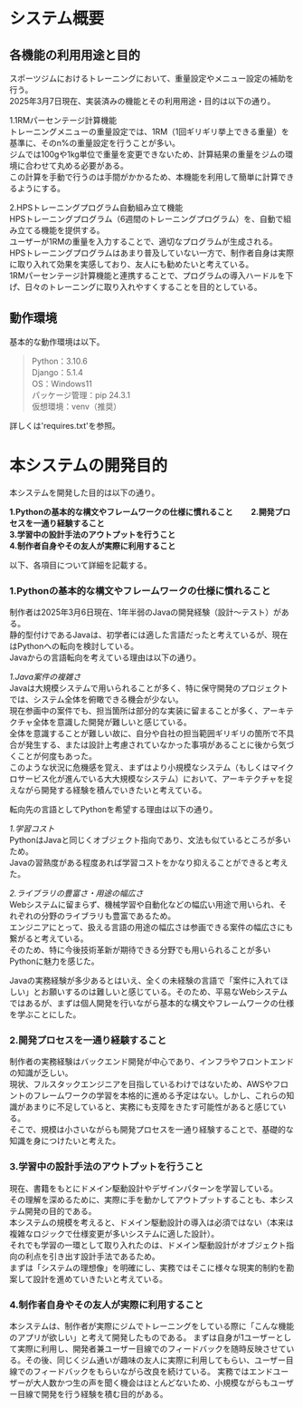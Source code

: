 # システム概要
## 各機能の利用用途と目的
スポーツジムにおけるトレーニングにおいて、重量設定やメニュー設定の補助を行う。  
2025年3月7日現在、実装済みの機能とその利用用途・目的は以下の通り。

1.1RMパーセンテージ計算機能  
トレーニングメニューの重量設定では、1RM（1回ギリギリ挙上できる重量）を基準に、そのn%の重量設定を行うことが多い。  
ジムでは100gや1kg単位で重量を変更できないため、計算結果の重量をジムの環境に合わせて丸める必要がある。  
この計算を手動で行うのは手間がかかるため、本機能を利用して簡単に計算できるようにする。

2.HPSトレーニングプログラム自動組み立て機能  
HPSトレーニングプログラム（6週間のトレーニングプログラム）を、自動で組み立てる機能を提供する。  
ユーザーが1RMの重量を入力することで、適切なプログラムが生成される。  
HPSトレーニングプログラムはあまり普及していない一方で、制作者自身は実際に取り入れて効果を実感しており、友人にも勧めたいと考えている。  
1RMパーセンテージ計算機能と連携することで、プログラムの導入ハードルを下げ、日々のトレーニングに取り入れやすくすることを目的としている。

## 動作環境
基本的な動作環境は以下。

>Python：3.10.6  
Django：5.1.4  
OS：Windows11  
パッケージ管理：pip 24.3.1  
仮想環境：venv（推奨）  


詳しくは'requires.txt'を参照。

# 本システムの開発目的
本システムを開発した目的は以下の通り。

**1.Pythonの基本的な構文やフレームワークの仕様に慣れること**　　
**2.開発プロセスを一通り経験すること**  
**3.学習中の設計手法のアウトプットを行うこと**  
**4.制作者自身やその友人が実際に利用すること**  

以下、各項目について詳細を記載する。  
### 1.Pythonの基本的な構文やフレームワークの仕様に慣れること
制作者は2025年3月6日現在、1年半弱のJavaの開発経験（設計～テスト）がある。  
静的型付けであるJavaは、初学者には適した言語だったと考えているが、現在はPythonへの転向を検討している。  
Javaからの言語転向を考えている理由は以下の通り。

*1.Java案件の複雑さ*  
Javaは大規模システムで用いられることが多く、特に保守開発のプロジェクトでは、システム全体を俯瞰できる機会が少ない。  
現在参画中の案件でも、担当箇所は部分的な実装に留まることが多く、アーキテクチャ全体を意識した開発が難しいと感じている。  
全体を意識することが難しい故に、自分や自社の担当範囲ギリギリの箇所で不具合が発生する、または設計上考慮されていなかった事項があることに後から気づくことが何度もあった。  
このような状況に危機感を覚え、まずはより小規模なシステム（もしくはマイクロサービス化が進んでいる大大規模なシステム）において、アーキテクチャを捉えながら開発する経験を積んでいきたいと考えている。

転向先の言語としてPythonを希望する理由は以下の通り。

*1.学習コスト*  
PythonはJavaと同じくオブジェクト指向であり、文法も似ているところが多いため。  
Javaの習熟度がある程度あれば学習コストをかなり抑えることができると考えた。

*2.ライブラリの豊富さ・用途の幅広さ*  
Webシステムに留まらず、機械学習や自動化などの幅広い用途で用いられ、それぞれの分野のライブラリも豊富であるため。  
エンジニアにとって、扱える言語の用途の幅広さは参画できる案件の幅広さにも繋がると考えている。  
そのため、特に今後技術革新が期待できる分野でも用いられることが多いPythonに魅力を感じた。

Javaの実務経験が多少あるとはいえ、全くの未経験の言語で「案件に入れてほしい」とお願いするのは難しいと感じている。そのため、平易なWebシステムではあるが、まずは個人開発を行いながら基本的な構文やフレームワークの仕様を学ぶことにした。

### 2.開発プロセスを一通り経験すること
制作者の実務経験はバックエンド開発が中心であり、インフラやフロントエンドの知識が乏しい。  
現状、フルスタックエンジニアを目指しているわけではないため、AWSやフロントのフレームワークの学習を本格的に進める予定はない。しかし、これらの知識があまりに不足していると、実務にも支障をきたす可能性があると感じている。  
そこで、規模は小さいながらも開発プロセスを一通り経験することで、基礎的な知識を身につけたいと考えた。

### 3.学習中の設計手法のアウトプットを行うこと
現在、書籍をもとにドメイン駆動設計やデザインパターンを学習している。  
その理解を深めるために、実際に手を動かしてアウトプットすることも、本システム開発の目的である。  
本システムの規模を考えると、ドメイン駆動設計の導入は必須ではない（本来は複雑なロジックで仕様変更が多いシステムに適した設計）。  
それでも学習の一環として取り入れたのは、ドメイン駆動設計がオブジェクト指向の利点を引き出す設計手法であるため。  
まずは「システムの理想像」を明確にし、実務ではそこに様々な現実的制約を勘案して設計を進めていきたいと考えている。

### 4.制作者自身やその友人が実際に利用すること
本システムは、制作者が実際にジムでトレーニングをしている際に「こんな機能のアプリが欲しい」と考えて開発したものである。
まずは自身が1ユーザーとして実際に利用し、開発者兼ユーザー目線でのフィードバックを随時反映させている。その後、同じくジム通いが趣味の友人に実際に利用してもらい、ユーザー目線でのフィードバックをもらいながら改良を続けている。
実務ではエンドユーザーが大人数かつ生の声を聞く機会はほとんどないため、小規模ながらもユーザー目線で開発を行う経験を積む目的がある。


